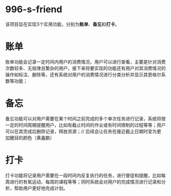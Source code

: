 # 996-s-friend
该项目旨在实现3个实用功能，分别为**账单**、**备忘**和**打卡**。
# 账单
账单功能会记录一定时间内用户的消费情况，用户可以进行查看，主要是针对消费次数较多、无规律且繁杂的用户，接下来将要实现的功能还有用户对其消费情况的操作如标注、删除等，还有系统对用户的消费情况进行分类分析并显示其恩格尔系数等功能；
# 备忘
备忘功能可以对用户需要在某个时间之前完成的多个单次任务进行记录，系统将按一定的时间周期提醒用户，比如有截止时间的作业或有时间限制的过程等等；用户可以在其完成后删除记录，释放资源；// 后续会让任务在接近截止日期时变为更加醒目的颜色（黄鑫鹏）
# 打卡
打卡功能将记录用户需要在一段时间内反复执行的任务，进行督促和提醒，比如每周进行的有氧运动、每周的课程等等；同时系统会对用户的完成情况进行记录和分析，帮助用户更好地完成计划。
